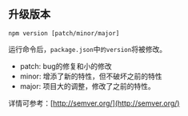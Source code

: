  ## 升级版本

 ```
 npm version [patch/minor/major]
 ```
 运行命令后，`package.json`中`的version`将被修改。

- patch: bug的修复和小的修改
- minor: 增添了新的特性，但不破坏之前的特性
- major: 项目大的调整，修改了之前的特性。

详情可参考：[http://semver.org/](http://semver.org/)